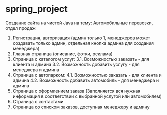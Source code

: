 # spring_project

Создание сайта на чистой Java на тему: Автомобильные перевозки, отдел продаж

1. Регистрация, авторизация (админ только 1, менеджеров может создавать только админ,
   отдельная кнопка админа для создания менеджера)
2. Главная страница (описание, фотки, реклама)
3. Страница с каталогом услуг:
   3.1. Возможностью заказать - для клиента и админа 
   3.2. Возможность добавить услугу - для менеджера и админа
4. Страница с автопарком:
   4.1. Возможностью заказать - для клиента и админа 
   4.2. Возможность добавить автомобиль - для менеджера и админа
5. Страница с оформлением заказа (Заполняется вся нужная информация в соответствии с выбранной услугой или автомобилем)
6. Страница с контактами
7. Страница со списком заказов, доступная менеджеру и админу
